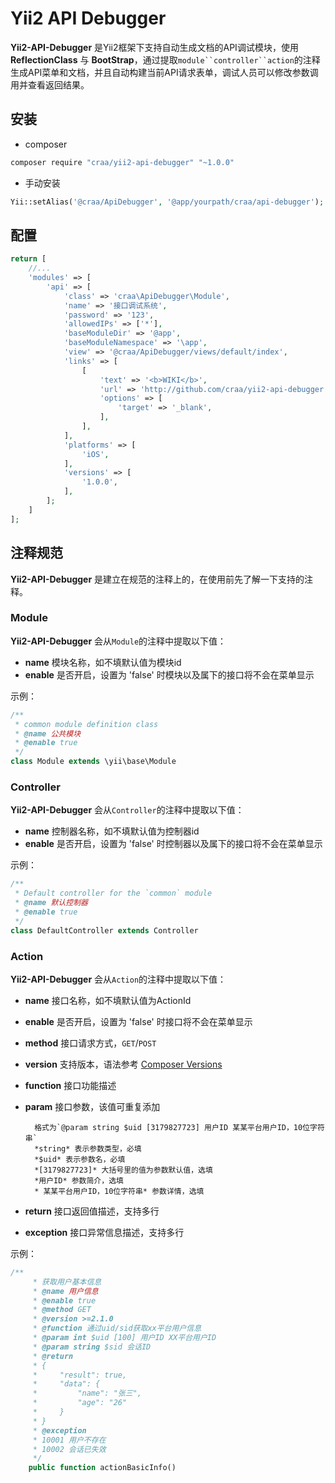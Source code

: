 # Yii2 API Debugger

**Yii2-API-Debugger** 是Yii2框架下支持自动生成文档的API调试模块，使用 **ReflectionClass** 与 **BootStrap**，通过提取`module``controller``action`的注释生成API菜单和文档，并且自动构建当前API请求表单，调试人员可以修改参数调用并查看返回结果。



## 安装

- composer
```bash
composer require "craa/yii2-api-debugger" "~1.0.0"
```

- 手动安装

```php
Yii::setAlias('@craa/ApiDebugger', '@app/yourpath/craa/api-debugger');
```
## 配置

```php
return [
    //...
    'modules' => [
        'api' => [
            'class' => 'craa\ApiDebugger\Module',
            'name' => '接口调试系统',
            'password' => '123',
            'allowedIPs' => ['*'],
            'baseModuleDir' => '@app',
            'baseModuleNamespace' => '\app',
            'view' => '@craa/ApiDebugger/views/default/index',
            'links' => [
                [
                    'text' => '<b>WIKI</b>',
                    'url' => 'http://github.com/craa/yii2-api-debugger',
                    'options' => [
                        'target' => '_blank',
                    ],
                ],
            ],
            'platforms' => [
                'iOS',
            ],
            'versions' => [
                '1.0.0',
            ],
        ];
    ]
];
```

## 注释规范
**Yii2-API-Debugger** 是建立在规范的注释上的，在使用前先了解一下支持的注释。

### Module
**Yii2-API-Debugger** 会从`Module`的注释中提取以下值：

- **name** 模块名称，如不填默认值为模块id
- **enable** 是否开启，设置为 'false' 时模块以及属下的接口将不会在菜单显示

示例：

```php
/**
 * common module definition class
 * @name 公共模块
 * @enable true
 */
class Module extends \yii\base\Module
```

### Controller
**Yii2-API-Debugger** 会从`Controller`的注释中提取以下值：

- **name** 控制器名称，如不填默认值为控制器id
- **enable** 是否开启，设置为 'false' 时控制器以及属下的接口将不会在菜单显示

示例：

```php
/**
 * Default controller for the `common` module
 * @name 默认控制器
 * @enable true
 */
class DefaultController extends Controller
```

### Action
**Yii2-API-Debugger** 会从`Action`的注释中提取以下值：

- **name** 接口名称，如不填默认值为ActionId
- **enable** 是否开启，设置为 'false' 时接口将不会在菜单显示
- **method** 接口请求方式，`GET`/`POST`
- **version** 支持版本，语法参考 [Composer Versions](https://getcomposer.org/doc/articles/versions.md)
- **function** 接口功能描述
- **param** 接口参数，该值可重复添加

        格式为`@param string $uid [3179827723] 用户ID 某某平台用户ID，10位字符串`
        *string* 表示参数类型，必填
        *$uid* 表示参数名，必填
        *[3179827723]* 大括号里的值为参数默认值，选填
        *用户ID* 参数简介，选填
        * 某某平台用户ID，10位字符串* 参数详情，选填

- **return** 接口返回值描述，支持多行
- **exception** 接口异常信息描述，支持多行

示例：

```php
/**
     * 获取用户基本信息
     * @name 用户信息
     * @enable true
     * @method GET
     * @version >=2.1.0
     * @function 通过uid/sid获取xx平台用户信息
     * @param int $uid [100] 用户ID XX平台用户ID
     * @param string $sid 会话ID
     * @return
     * {
     *     "result": true,
     *     "data": {
     *         "name": "张三",
     *         "age": "26"
     *     }
     * }
     * @exception
     * 10001 用户不存在
     * 10002 会话已失效
     */
    public function actionBasicInfo()
```